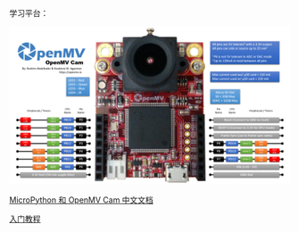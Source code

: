 学习平台：

![cam-v4-pinout](assets/cam-v4-pinout.png)

[MicroPython 和 OpenMV Cam 中文文档](https://docs.singtown.com/micropython/zh/latest/openmvcam/index.html)

[入门教程](https://book.openmv.cc/)
